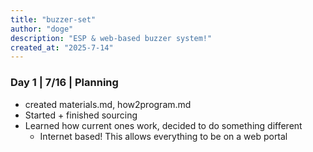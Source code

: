 ```yaml
---
title: "buzzer-set"
author: "doge"
description: "ESP & web-based buzzer system!"
created_at: "2025-7-14"
---
```


### Day 1 | 7/16 | Planning
+ created materials.md, how2program.md
+ Started + finished sourcing
+ Learned how current ones work, decided to do something different
    + Internet based! This allows everything to be on a web portal